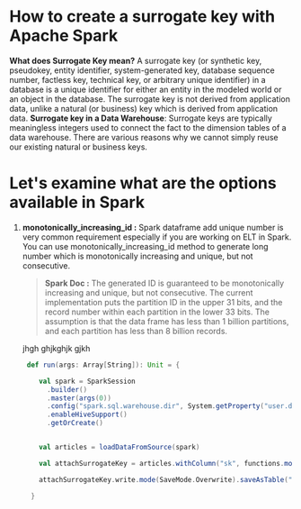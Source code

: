 # How to create a surrogate key with Apache Spark

 **What does  Surrogate Key  mean?**
 A surrogate key (or synthetic key, pseudokey, entity identifier, system-generated key, database sequence number, factless key, technical key, or arbitrary unique identifier) in a database is a unique identifier for either an entity in the modeled world or an object in the database. The surrogate key is not derived from application data, unlike a natural (or business) key which is derived from application data.
 **Surrogate key in a Data Warehouse**: Surrogate keys are typically meaningless integers used to connect the fact to the dimension tables of a data warehouse. There are various reasons why we cannot simply reuse our existing natural or business keys.

# Let's examine what are the options available in Spark

 1. **monotonically_increasing_id :** Spark dataframe add unique number is very common requirement especially if you are working on ELT in Spark. You can use monotonically_increasing_id method to generate long number which is monotonically increasing and unique, but not consecutive.
 
 

	>  **Spark Doc :** The generated ID is guaranteed to be monotonically increasing and unique, but not consecutive. The current implementation puts the partition ID in the upper 31 bits, and the record number within each partition in the lower 33 bits. The assumption is that the data frame has less than 1 billion partitions, and each partition has less than 8 billion records.
	
	jhgh
	ghjkghjk
	gjkh
	
	```scala
	 def run(args: Array[String]): Unit = {

	    val spark = SparkSession
	      .builder()
	      .master(args(0))
	      .config("spark.sql.warehouse.dir", System.getProperty("user.dir") + "/spark-warehouse")
	      .enableHiveSupport()
	      .getOrCreate()


	    val articles = loadDataFromSource(spark)

	    val attachSurrogateKey = articles.withColumn("sk", functions.monotonically_increasing_id())

	    attachSurrogateKey.write.mode(SaveMode.Overwrite).saveAsTable("articles_tbl")

	  }

	```

 
 
 
<!--stackedit_data:
eyJoaXN0b3J5IjpbMzUxMjM2NDQ0LC0xMjc5MDMwMDY5LDM2Mz
A0OTI5NSwtMjEyMjQ1ODEwMiwtOTA5Nzc0MzEwLDExNDc2NTQ4
MywtNTU4OTA4MDc3LC0xMDQ4NDc1OTQ1LC0yMDg4NzQ2NjEyLC
00NTI4MDIwNDQsMTM3MDcwMzI0NSwyNTY2MjA4NDQsMTA5NjE1
MjY5LC0zOTc3Mzc5MzUsMjAxNjkxMTE3MCwxNjEwMTg3NzU1LC
02MTg1NzY3MzUsLTE4MDU2MDkwNDcsLTc0NzMwNDQwNSwtMTk2
NTIwNjYzXX0=
-->